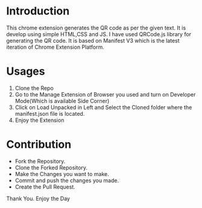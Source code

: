 # Introduction
This chrome extension generates the QR code as per the given text. It is develop using simple HTML,CSS and JS. I have used QRCode.js library for generating the QR code. It is based on Manifest V3 which is the latest iteration of Chrome Extension Platform.

# Usages
1. Clone the Repo
2. Go to the Manage Extension of Browser you used and turn on Developer Mode(Which is available Side Corner)
3. Click on Load Unpacked in Left and Select the Cloned folder where the manifest.json file is located.
4. Enjoy the Extension 

# Contribution
- Fork the Repository.
- Clone the Forked Repository.
- Make the Changes you want to make.
- Commit and push the changes you made.
- Create the Pull Request.

<p>Thank You. Enjoy the Day</p>